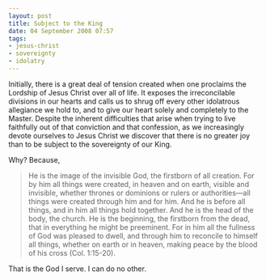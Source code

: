 ```yaml
---
layout: post
title: Subject to the King
date: 04 September 2008 07:57
tags:
- jesus-christ
- sovereignty
- idolatry
---
```

Initially, there is a great deal of tension created when one proclaims the Lordship of Jesus Christ over all of life. It exposes the irreconcilable divisions in our hearts and calls us to shrug off every other idolatrous allegiance we hold to, and to give our heart solely and completely to the Master. Despite the inherent difficulties that arise when trying to live faithfully out of that conviction and that confession, as we increasingly devote ourselves to Jesus Christ we discover that there is no greater joy than to be subject to the sovereignty of our King.

Why? Because,

<blockquote>
He is the image of the invisible God, the firstborn of all creation. For by him all things were created, in heaven and on earth, visible and invisible, whether thrones or dominions or rulers or authorities—all things were created through him and for him. And he is before all things, and in him all things hold together. And he is the head of the body, the church. He is the beginning, the firstborn from the dead, that in everything he might be preeminent. For in him all the fullness of God was pleased to dwell, and through him to reconcile to himself all things, whether on earth or in heaven, making peace by the blood of his cross (Col. 1:15-20).
</blockquote>

That is the God I serve. I can do no other.
